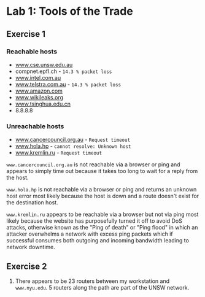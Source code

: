 # Lab 1: Tools of the Trade

## Exercise 1

### Reachable hosts
* www.cse.unsw.edu.au
* compnet.epfl.ch - `14.3 % packet loss`
* www.intel.com.au
* www.telstra.com.au - `14.3 % packet loss`
* www.amazon.com 
* www.wikileaks.org
* www.tsinghua.edu.cn
* 8.8.8.8

### Unreachable hosts
* www.cancercouncil.org.au - `Request timeout`
* www.hola.hp - `cannot resolve: Unknown host`
* www.kremlin.ru - `Request timeout`

`www.cancercouncil.org.au` is not reachable via a browser or ping and appears to simply time out because it takes too long to wait for a reply from the host.

`www.hola.hp` is not reachable via a browser or ping and returns an unknown host error most likely because the host is down and a route doesn't exist for the destination host.

`www.kremlin.ru` appears to be reachable via a browser but not via ping most likely because the website has purposefully turned it off to avoid DoS attacks, otherwise known as the "Ping of death" or "Ping flood" in which an attacker overwhelms a network with excess ping packets which if successful consumes both outgoing and incoming bandwidth leading to network downtime.

## Exercise 2

1. There appears to be 23 routers between my workstation and `www.nyu.edu`. 5 routers along the path are part of the UNSW network.